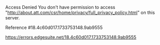 Access Denied
You don't have permission to access "http://about.att.com/csr/home/privacy/full_privacy_policy.html" on this server.

Reference #18.4c60d017.1733753148.9ab9555

https://errors.edgesuite.net/18.4c60d017.1733753148.9ab9555